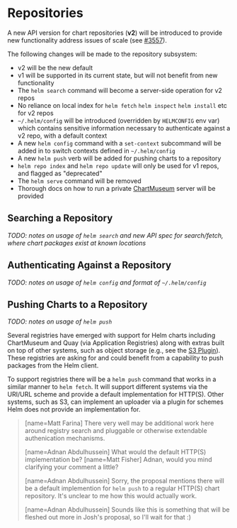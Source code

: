 # Repositories

A new API version for chart repositories (**v2**) will be introduced to provide new functionality address issues of scale (see [#3557](https://github.com/kubernetes/helm/issues/3557)).

The following changes will be made to the repository subsystem:

- v2 will be the new default
- v1 will be supported in its current state, but will not benefit from new functionality
- The `helm search` command will become a server-side operation for v2 repos
- No reliance on local index for `helm fetch` `helm inspect` `helm install` etc for v2 repos
- `~/.helm/config` will be introduced (overridden by `HELMCONFIG` env var) which contains sensitive information necessary to authenticate against a v2 repo, with a default context
- A new `helm config` command with a `set-context` subcommand will be added in to switch contexts defined in `~/.helm/config`
- A new `helm push` verb will be added for pushing charts to a repository
- `helm repo index` and `helm repo update` will only be used for v1 repos, and flagged as "deprecated"
- The `helm serve` command will be removed
- Thorough docs on how to run a private [ChartMuseum](https://github.com/kubernetes-helm/chartmuseum) server will be provided

## Searching a Repository
*TODO: notes on usage of `helm search` and new API spec for search/fetch, where chart packages exist at known locations*

## Authenticating Against a Repository
*TODO: notes on usage of `helm config` and format of `~/.helm/config`*

## Pushing Charts to a Repository
*TODO: notes on usage of `helm push`*

Several registries have emerged with support for Helm charts including
ChartMuseum and Quay (via Application Registries) along with extras built on
top of other systems, such as object storage (e.g., see the [S3
Plugin](https://github.com/hypnoglow/helm-s3)). These registries are asking for
and could benefit from a capability to push packages from the Helm client.

To support registries there will be a `helm push` command that works in a
similar manner to `helm fetch`. It will support different systems via the
URI/URL scheme and provide a default implementation for HTTP(S). Other systems,
such as S3, can implement an uploader via a plugin for schemes Helm does not
provide an implementation for.

> [name=Matt Farina] There very well may be additional work here around
> registry search and pluggable or otherwise extendable authenication
> mechanisms.
> 
> [name=Adnan Abdulhussein] What would the default HTTP(S) implementation be?
> [name=Matt Fisher] Adnan, would you mind clarifying your comment a little?
> 
> [name=Adnan Abdulhussein] Sorry, the proposal mentions there will be a
> default implemention for `helm push` to a regular HTTP(S) chart repository.
> It's unclear to me how this would actually work.
> 
> [name=Adnan Abdulhussein] Sounds like this is something that will be fleshed
> out more in Josh's proposal, so I'll wait for that :)
